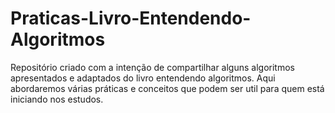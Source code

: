 # Praticas-Livro-Entendendo-Algoritmos

Repositório criado com a intenção de compartilhar alguns algoritmos apresentados
e adaptados do livro entendendo algoritmos.
Aqui abordaremos várias práticas e conceitos que podem ser util para quem está iniciando
nos estudos.
